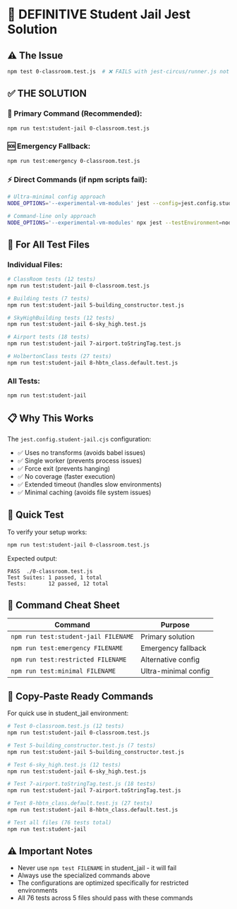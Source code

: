 # 🚨 DEFINITIVE Student Jail Jest Solution

## ⚠️ **The Issue**
```bash
npm test 0-classroom.test.js  # ❌ FAILS with jest-circus/runner.js not found
```

## ✅ **THE SOLUTION**

### **🎯 Primary Command** (Recommended):
```bash
npm run test:student-jail 0-classroom.test.js
```

### **🆘 Emergency Fallback**:
```bash
npm run test:emergency 0-classroom.test.js
```

### **⚡ Direct Commands** (if npm scripts fail):
```bash
# Ultra-minimal config approach
NODE_OPTIONS='--experimental-vm-modules' jest --config=jest.config.student-jail.cjs 0-classroom.test.js

# Command-line only approach
NODE_OPTIONS='--experimental-vm-modules' npx jest --testEnvironment=node --no-coverage --maxWorkers=1 --forceExit --cache=false 0-classroom.test.js
```

## 🔧 **For All Test Files**

### **Individual Files**:
```bash
# ClassRoom tests (12 tests)
npm run test:student-jail 0-classroom.test.js

# Building tests (7 tests)
npm run test:student-jail 5-building_constructor.test.js

# SkyHighBuilding tests (12 tests)
npm run test:student-jail 6-sky_high.test.js

# Airport tests (18 tests)
npm run test:student-jail 7-airport.toStringTag.test.js

# HolbertonClass tests (27 tests)
npm run test:student-jail 8-hbtn_class.default.test.js
```

### **All Tests**:
```bash
npm run test:student-jail
```

## 📋 **Why This Works**

The `jest.config.student-jail.cjs` configuration:
- ✅ Uses no transforms (avoids babel issues)
- ✅ Single worker (prevents process issues)  
- ✅ Force exit (prevents hanging)
- ✅ No coverage (faster execution)
- ✅ Extended timeout (handles slow environments)
- ✅ Minimal caching (avoids file system issues)

## 🚀 **Quick Test**

To verify your setup works:
```bash
npm run test:student-jail 0-classroom.test.js
```

Expected output:
```
PASS  ./0-classroom.test.js
Test Suites: 1 passed, 1 total
Tests:       12 passed, 12 total
```

## 📝 **Command Cheat Sheet**

| Command | Purpose |
|---------|---------|
| `npm run test:student-jail FILENAME` | Primary solution |
| `npm run test:emergency FILENAME` | Emergency fallback |
| `npm run test:restricted FILENAME` | Alternative config |
| `npm run test:minimal FILENAME` | Ultra-minimal config |

## 🎯 **Copy-Paste Ready Commands**

For quick use in student_jail environment:

```bash
# Test 0-classroom.test.js (12 tests)
npm run test:student-jail 0-classroom.test.js

# Test 5-building_constructor.test.js (7 tests)
npm run test:student-jail 5-building_constructor.test.js

# Test 6-sky_high.test.js (12 tests)
npm run test:student-jail 6-sky_high.test.js

# Test 7-airport.toStringTag.test.js (18 tests)
npm run test:student-jail 7-airport.toStringTag.test.js

# Test 8-hbtn_class.default.test.js (27 tests)
npm run test:student-jail 8-hbtn_class.default.test.js

# Test all files (76 tests total)
npm run test:student-jail
```

## ⚠️ **Important Notes**
- Never use `npm test FILENAME` in student_jail - it will fail
- Always use the specialized commands above
- The configurations are optimized specifically for restricted environments
- All 76 tests across 5 files should pass with these commands
